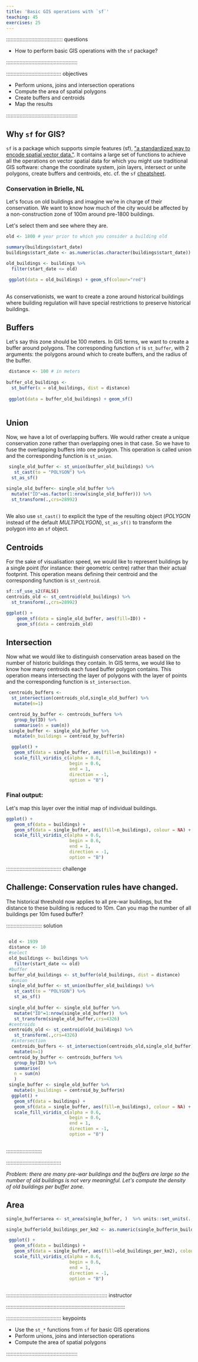 ```yaml
---
title: 'Basic GIS operations with `sf`'
teaching: 45
exercises: 25
---
```


:::::::::::::::::::::::::::::::::::::: questions 

- How to perform basic GIS operations with the `sf` package?

::::::::::::::::::::::::::::::::::::::::::::::::

::::::::::::::::::::::::::::::::::::: objectives

- Perform unions, joins and intersection operations
- Compute the area of spatial polygons
- Create buffers and centroids 
- Map the results

::::::::::::::::::::::::::::::::::::::::::::::::

## Why `sf` for GIS?

`sf` is a package which supports simple features (sf), ["a standardized way to
encode spatial vector data."](https://cran.r-project.org/web/packages/sf/sf.pdf).
It contains a large set of functions to achieve all the operations on vector spatial data for which you might use traditional GIS software: change the coordinate system, join layers, intersect or unite polygons, create buffers and centroids, etc. cf. the `sf` [cheatsheet](https://raw.githubusercontent.com/rstudio/cheatsheets/main/sf.pdf).


### Conservation in Brielle, NL

Let's focus on old buildings and imagine we're in charge of their conservation. We want to know how much of the city would be affected by a non-construction zone of 100m around pre-1800 buildings.

Let's select them and see where they are.


```r
old <- 1800 # year prior to which you consider a building old

summary(buildings$start_date)
buildings$start_date <- as.numeric(as.character(buildings$start_date))

old_buildings <- buildings %>%
  filter(start_date <= old)

 ggplot(data = old_buildings) + geom_sf(colour="red")
 
```
As conservationists, we want to create a zone around historical buildings where building regulation will have special restrictions to preserve historical buildings. 

## Buffers

Let's say this zone should be 100 meters. In GIS terms, we want to create a buffer around polygons. The corresponding function `sf` is `st_buffer`, with 2 arguments: the polygons around which to create buffers, and the radius of the buffer.


```r
 distance <- 100 # in meters 
 
buffer_old_buildings <- 
  st_buffer(x = old_buildings, dist = distance)
 
 ggplot(data = buffer_old_buildings) + geom_sf()
  
```

## Union

Now, we have a lot of overlapping buffers. We would rather create a unique conservation zone rather than overlapping ones in that case. So we have to fuse the overlapping buffers into one polygon. This operation is called union and the corresponding function is `st_union`.

```r
 single_old_buffer <- st_union(buffer_old_buildings) %>%
   st_cast(to = "POLYGON") %>%
  st_as_sf() 

single_old_buffer<- single_old_buffer %>%
  mutate("ID"=as.factor(1:nrow(single_old_buffer))) %>%
  st_transform(.,crs=28992) 
  
```

We also use `st_cast()` to explicit the type of the resulting object (*POLYGON* instead of the default *MULTIPOLYGON*), `st_as_sf()` to transform the polygon into an `sf` object.


## Centroids
For the sake of visualisation speed, we would like to represent buildings by a single point (for instance: their geometric centre) rather than their actual footprint. This operation means defining their centroid and the corresponding function is `st_centroid`.

```r
sf::sf_use_s2(FALSE)
centroids_old <- st_centroid(old_buildings) %>%
  st_transform(.,crs=28992)  

ggplot() + 
    geom_sf(data = single_old_buffer, aes(fill=ID)) +
    geom_sf(data = centroids_old)
```

## Intersection
Now what we would like to distinguish conservation areas based on the number of historic buildings they contain. In GIS terms, we would like to know how many centroids each fused buffer polygon contains. This operation means intersecting the layer of polygons with the layer of points and the corresponding function is `st_intersection`.


```r
 centroids_buffers <- 
  st_intersection(centroids_old,single_old_buffer) %>%
   mutate(n=1)

 centroid_by_buffer <- centroids_buffers %>%
   group_by(ID) %>%
   summarise(n = sum(n))
 single_buffer <- single_old_buffer %>%
   mutate(n_buildings = centroid_by_buffer$n)

  ggplot() + 
   geom_sf(data = single_buffer, aes(fill=n_buildings)) +
   scale_fill_viridis_c(alpha = 0.8,
                        begin = 0.6,
                        end = 1,
                        direction = -1,
                        option = "B")
```

### Final output:

Let's map this layer over the initial map of individual buildings.

```r
ggplot() + 
   geom_sf(data = buildings) +
   geom_sf(data = single_buffer, aes(fill=n_buildings), colour = NA) +
   scale_fill_viridis_c(alpha = 0.6,
                        begin = 0.6,
                        end = 1,
                        direction = -1,
                        option = "B") 

```
 
::::::::::::::::::::::::::::::::::::: challenge 
 
## Challenge: Conservation rules have changed. 

The historical threshold now applies to all pre-war buildings, but the distance to these building is reduced to 10m. Can you map the number of all buildings per 10m fused buffer?


:::::::::::::::::::::::: solution 
 
```r
 
 old <- 1939 
 distance <- 10
 #select
 old_buildings <- buildings %>%
   filter(start_date <= old)
 #buffer
 buffer_old_buildings <- st_buffer(old_buildings, dist = distance)
  #union
 single_old_buffer <- st_union(buffer_old_buildings) %>%
   st_cast(to = "POLYGON") %>%
   st_as_sf()  
 
 single_old_buffer <- single_old_buffer %>%
   mutate("ID"=1:nrow(single_old_buffer))  %>%
   st_transform(single_old_buffer,crs=4326) 
 #centroids
 centroids_old <- st_centroid(old_buildings) %>%
   st_transform(.,crs=4326)  
  #intersection
  centroids_buffers <- st_intersection(centroids_old,single_old_buffer) %>%
   mutate(n=1)
 centroid_by_buffer <- centroids_buffers %>% 
   group_by(ID) %>%
   summarise(
   n = sum(n)
   )
 single_buffer <- single_old_buffer %>% 
   mutate(n_buildings = centroid_by_buffer$n)
  ggplot() + 
   geom_sf(data = buildings) +
   geom_sf(data = single_buffer, aes(fill=n_buildings), colour = NA) +
   scale_fill_viridis_c(alpha = 0.6,
                        begin = 0.6,
                        end = 1,
                        direction = -1,
                        option = "B") 
   
```
::::::::::::::::::::::::


:::::::::::::::::::::::::::::::::::::


*Problem: there are many pre-war buildings and the buffers are large so the number of old buildings is not very meaningful. Let's compute the density of old buildings per buffer zone.*

## Area

```r
single_buffer$area <- st_area(single_buffer, )  %>% units::set_units(., km^2)

single_buffer$old_buildings_per_km2 <- as.numeric(single_buffer$n_buildings / single_buffer$area)

 ggplot() + 
   geom_sf(data = buildings) +
   geom_sf(data = single_buffer, aes(fill=old_buildings_per_km2), colour = NA) +
   scale_fill_viridis_c(alpha = 0.6,
                        begin = 0.6,
                        end = 1,
                        direction = -1,
                        option = "B") 
 
```


:::::::::::::::::::::::::::::::::::::::::::::::::::::::::::::::::::: instructor


::::::::::::::::::::::::::::::::::::::::::::::::::::::::::::::::::::::::::::::::



::::::::::::::::::::::::::::::::::::: keypoints 

- Use the `st_*` functions from `sf` for basic GIS operations
- Perform unions, joins and intersection operations
- Compute the area of spatial polygons

::::::::::::::::::::::::::::::::::::::::::::::::

